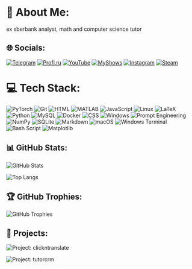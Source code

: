 # 🚀 About Me:
ex sberbank analyst, math and computer science tutor

## 🌐 Socials:
[![Telegram](https://img.shields.io/badge/Telegram-0088cc.svg?style=for-the-badge&logo=telegram&logoColor=white)](https://t.me/jabrail_digital)
[![Profi.ru](https://img.shields.io/badge/Profi.ru-0078FF.svg?style=for-the-badge&logo=profi&logoColor=white)](https://profi.ru/profile/HalilovDE)
[![YouTube](https://img.shields.io/badge/YouTube-%23FF0000.svg?style=for-the-badge&logo=youtube&logoColor=white)](https://youtube.com/@https://www.youtube.com/@JabrailKhalil)
[![MyShows](https://img.shields.io/badge/📺MyShows-%23FF0000.svg?style=for-the-badge&logo=tv&logoColor=white)](https://myshows.me/kiddance)
[![Instagram](https://img.shields.io/badge/Instagram-%23E4405F.svg?style=for-the-badge&logo=instagram&logoColor=white)](https://instagram.com/jabrailkhalilov)
[![Steam](https://img.shields.io/badge/Steam-000000.svg?style=for-the-badge&logo=steam&logoColor=white)](https://steamcommunity.com/id/kiddance/)

# 💻 Tech Stack:
![PyTorch](https://img.shields.io/badge/PyTorch-%23EE4C2C.svg?style=for-the-badge&logo=PyTorch&logoColor=white) 
![Git](https://img.shields.io/badge/git-%23F05033.svg?style=for-the-badge&logo=git&logoColor=white) 
![HTML](https://img.shields.io/badge/HTML-E34F26?style=for-the-badge&logo=html5&logoColor=white) 
![MATLAB](https://img.shields.io/badge/MATLAB-FF6C2C?style=for-the-badge&logo=matlab&logoColor=white)
![JavaScript](https://img.shields.io/badge/JavaScript-F7DF1E?style=for-the-badge&logo=javascript&logoColor=black) 
![Linux](https://img.shields.io/badge/Linux-FCC624?style=for-the-badge&logo=linux&logoColor=black)
![LaTeX](https://img.shields.io/badge/latex-%23008080.svg?style=for-the-badge&logo=latex&logoColor=white)
![Python](https://img.shields.io/badge/python-3670A0?style=for-the-badge&logo=python&logoColor=ffdd54) 
![MySQL](https://img.shields.io/badge/mysql-4479A1.svg?style=for-the-badge&logo=mysql&logoColor=white) 
![Docker](https://img.shields.io/badge/docker-%230db7ed.svg?style=for-the-badge&logo=docker&logoColor=white) 
![CSS](https://img.shields.io/badge/CSS-1572B6?style=for-the-badge&logo=css3&logoColor=white) 
![Windows](https://img.shields.io/badge/Windows-0078D6?style=for-the-badge&logo=windows&logoColor=white) 
![Prompt Engineering](https://img.shields.io/badge/Prompt%20Engineering-1f8ef1?style=for-the-badge)
![NumPy](https://img.shields.io/badge/numpy-%23013243.svg?style=for-the-badge&logo=numpy&logoColor=white) 
![SQLite](https://img.shields.io/badge/sqlite-%2307405e.svg?style=for-the-badge&logo=sqlite&logoColor=white)
![Markdown](https://img.shields.io/badge/markdown-%23000000.svg?style=for-the-badge&logo=markdown&logoColor=white) 
![macOS](https://img.shields.io/badge/macOS-000000?style=for-the-badge&logo=apple&logoColor=white)
![Windows Terminal](https://img.shields.io/badge/Windows%20Terminal-000000.svg?style=for-the-badge&logo=windows-terminal&logoColor=white) 
![Bash Script](https://img.shields.io/badge/bash_script-000000.svg?style=for-the-badge&logo=gnu-bash&logoColor=white)
![Matplotlib](https://img.shields.io/badge/Matplotlib-000000.svg?style=for-the-badge&logo=Matplotlib&logoColor=white)

## 📊 GitHub Stats:
![GitHub Stats](https://github-readme-stats.vercel.app/api?username=JabrailKhalil&show_icons=true&theme=radical)

![Top Langs](https://github-readme-stats.vercel.app/api/top-langs/?username=JabrailKhalil&layout=compact&theme=radical)

## 🏆 GitHub Trophies:
![GitHub Trophies](https://github-profile-trophy.vercel.app/?username=JabrailKhalil&theme=radical)

## 📁 Projects:
![Project: clickntranslate](https://github-readme-stats.vercel.app/api/pin/?username=JabrailKhalil&repo=clickntranslate&theme=radical)

![Project: tutorcrm](https://github-readme-stats.vercel.app/api/pin/?username=JabrailKhalil&repo=tutorcrm&theme=radical)

